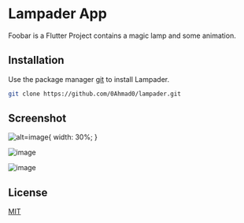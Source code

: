# Lampader App

Foobar is a Flutter Project contains a magic lamp and some animation.

## Installation

Use the package manager [git](https://git-scm.com/downloads) to install Lampader.

```bash
git clone https://github.com/0Ahmad0/lampader.git
```

## Screenshot

![alt=image](https://github.com/user-attachments/assets/a5bb6a6a-e675-4b57-9e21-7b5abf3fde9c){ width: 30%; }

![image](https://github.com/user-attachments/assets/0088877d-0fec-49f7-8101-e10d5481517c)

![image](https://github.com/user-attachments/assets/179da81c-6e8c-45e7-b6f3-fcc58b543ccd)


## License

[MIT](https://choosealicense.com/licenses/mit/)
